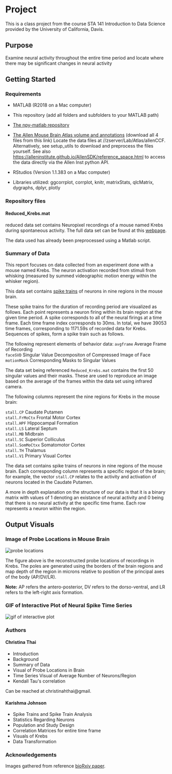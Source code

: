 # Project

This is a class project from the course STA 141 Introduction to Data Science provided by the University of California, Davis.

## Purpose
Examine neural activity throughout the entire time period and locate where there may be significant changes in neural activity

## Getting Started

### Requirements
- MATLAB (R2018 on a Mac computer)
- This repository (add all folders and subfolders to your MATLAB path)
- [The npy-matlab repository](http://github.com/kwikteam/npy-matlab)
- [The Allen Mouse Brain Atlas volume and annotations](http://data.cortexlab.net/allenCCF/) (download all 4 files from this link) 
Locate the data files at //zserver/Lab/Atlas/allenCCF. Alternatively, see setup_utils to download and preprocess the files yourself. See also https://alleninstitute.github.io/AllenSDK/reference_space.html to access the data directly via the Allen Inst python API.

- RStudios (Version 1.1.383 on a Mac computer)
- Libraries utilized: ggcorrplot, corrplot, knitr, matrixStats, qlcMatrix, dygraphs, dplyr, plotly

### Repository files
#### Reduced_Krebs.mat
reduced data set contains Neuropixel recordings of a mouse named Krebs during spontaneous activity. The full data set can be found at this [webpage](https://janelia.figshare.com/articles/Eight-probe_Neuropixels_recordings_during_spontaneous_behaviors/7739750).

The data used has already been preprocessed using a Matlab script. 

### Summary of Data
This report focuses on data collected from an experiment done with a mouse named Krebs. The neuron activation recorded from stimuli from whisking (measured by summed videographic motion energy within the whisker region).

This data set contains [spike trains](https://en.wikipedia.org/wiki/Neural_coding) of neurons in nine regions in the mouse brain.

These spike trains for the duration of recording period are visualized as follows. Each point represents a neuron firing within its brain region at the given time period. A spike corresponds to all of the neural firings at a time frame. Each time frame index corresponds to 30ms. In total, we have 39053 time frames, corresponding to 1171.59s of recorded data for Krebs. Sequences of spikes, form a spike train such as follows. 


The following represent elements of behavior data:
`avgframe` Average Frame of Recording <br />
`faceSVD` Singular Value Decompositon of Compressed Image of Face <br />
`motionMask` Corresponding Masks to Singular Values <brv/>

The data set being referenced `Reduced_Krebs.mat` contains the first 50 singular values and their masks. These are used to reproduce an image based on the average of the frames within the data set using infrared camera. 


The following columns represent the nine regions for Krebs in the mouse brain:

`stall.CP` Caudate Putamen <br />
`stall.FrMoCtx` Frontal Motor Cortex<br />
`stall.HPF` Hippocampal Formation<br />
`stall.LS` Lateral Septum<br />
`stall.MB` Midbrain<br />
`stall.SC` Superior Colliculus<br />
`stall.SomMoCtxx` Somatomotor Cortex<br />
`stall.TH` Thalamus<br />
`stall.V1` Primary Visual Cortex <br />

The data set contains spike trains of neurons in nine regions of the mouse brain. Each corresponding column represents a specific region of the brain; for example, the vector `stall.CP` relates to the activity and activation of neurons located in the Caudate Putamen.

A more in depth explanation on the structure of our data is that it is a binary matrix with values of 1 denoting an existance of neural activity and 0 being that there is no neural activity at the specific time frame. Each row represents a neuron within the region. 



## Output Visuals

### Image of Probe Locations in Mouse Brain

![probe locations](https://pastepic.xyz/images/2019/10/26/mouse_braina836f256113004d8.jpg)

The figure above is the reconstructed probe locations of recordings in Krebs. The poles are generated using the borders of the brain regions and map depth of the region in microns relative to position of the principal axes of the body (AP/DV/LR). 

**Note:** AP refers the antero-posterior, DV refers to the dorso-ventral, and LR refers to the left-right axis formation.



### GIF of Interactive Plot of Neural Spike Time Series 
![gif of interactive plot](https://media.giphy.com/media/TI9QL7fs8lr4uH4VqB/giphy.gif)


### Authors
#### Christina Thai

 * Introduction
 * Background
 * Summary of Data
 * Visual of Probe Locations in Brain
 * Time Series Visual of Average Number of Neurons/Region
 * Kendall Tau's correlation
 
 Can be reached at christinahthai@gmail.


#### Karishma Johnson
* Spike Trains and Spike Train Analysis
* Statistics Regarding Neurons 
* Population and Study Design
* Correlation Matrices for entire time frame
* Visuals of Krebs
* Data Transformation


### Acknowledgements

Images gathered from reference [bioRxiv paper](https://www.biorxiv.org/content/early/2018/10/19/447995).
